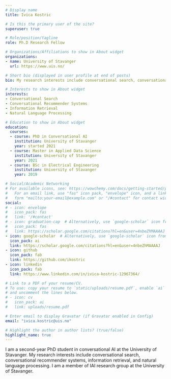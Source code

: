 ```yaml
---
# Display name
title: Ivica Kostric

# Is this the primary user of the site?
superuser: true

# Role/position/tagline
role: Ph.D Research Fellow

# Organizations/Affiliations to show in About widget
organizations:
- name: University of Stavanger
  url: https://www.uis.no/

# Short bio (displayed in user profile at end of posts)
bio: My research interests include conversational search, conversational recommender systems, information retrieval, and natural language processing.

# Interests to show in About widget
interests:
- Conversational Search
- Conversational Recommender Systems
- Information Retrieval
- Natural Language Processing

# Education to show in About widget
education:
  courses:
  - course: PhD in Conversational AI
    institution: University of Stavanger
    year: started 2021
  - course: Master in Applied Data Science
    institution: University of Stavanger
    year: 2021
  - course: BSc in Electrical Engineering
    institution: University of Stavanger
    year: 2019

# Social/Academic Networking
# For available icons, see: https://wowchemy.com/docs/getting-started/page-builder/#icons
#   For an email link, use "fas" icon pack, "envelope" icon, and a link in the
#   form "mailto:your-email@example.com" or "/#contact" for contact widget.
social:
# - icon: envelope
#   icon_pack: fas
#   link: '/#contact'
# - icon: graduation-cap  # Alternatively, use `google-scholar` icon from `ai` icon pack
#   icon_pack: fas
#   link: https://scholar.google.com/citations?hl=en&user=4nbeZhMAAAAJ
- icon: google-scholar  # Alternatively, use `google-scholar` icon from `ai` icon pack
  icon_pack: ai
  link: https://scholar.google.com/citations?hl=en&user=4nbeZhMAAAAJ
- icon: github
  icon_pack: fab
  link: https://github.com/ikostric
- icon: linkedin
  icon_pack: fab
  link: https://www.linkedin.com/in/ivica-kostric-12967364/

# Link to a PDF of your resume/CV.
# To use: copy your resume to `static/uploads/resume.pdf`, enable `ai` icons in `params.toml`, 
# and uncomment the lines below.
# - icon: cv
#   icon_pack: ai
#   link: uploads/resume.pdf

# Enter email to display Gravatar (if Gravatar enabled in Config)
email: "ivica.kostric@uis.no"

# Highlight the author in author lists? (true/false)
highlight_name: true
---
```


I am a second-year PhD student in conversational AI at the University of Stavanger. My research interests include conversational search, conversational recommender systems, information retrieval, and natural language processing. I am a member of IAI research group at the University of Stavanger.

<!-- {{< icon name="download" pack="fas" >}} Download my {{< staticref "uploads/Ivica_Kostric_CV.pdf" "newtab" >}}CV{{< /staticref >}}. -->
